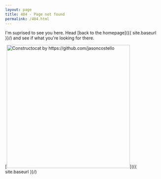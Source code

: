 ```yaml
---
layout: page
title: 404 - Page not found
permalink: /404.html
---
```


I'm suprised to see you here. Head [back to the homepage]({{ site.baseurl }}/) and see if what you're looking for there.

[<img src="{{ site.baseurl }}/images/404.jpg" alt="Constructocat by https://github.com/jasoncostello" style="width: 400px;"/>]({{ site.baseurl }}/)
